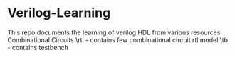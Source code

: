 # Verilog-Learning
This repo documents the learning of verilog HDL from various resources
Combinational Circuits
\rtl - contains few combinational circuit rtl model
\tb  - contains testbench
